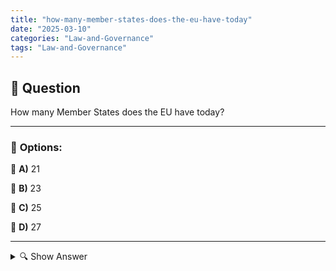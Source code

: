 ```yaml
---
title: "how-many-member-states-does-the-eu-have-today"
date: "2025-03-10"
categories: "Law-and-Governance"
tags: "Law-and-Governance"
---
```


## 📌 **Question**

How many Member States does the EU have today?



---

### 📝 **Options:**

🔘 **A)** 21

🔘 **B)** 23

🔘 **C)** 25

🔘 **D)** 27

---

<details>
  <summary>🔍 Show Answer</summary>

  <p>
💡  <b>Correct Answer:</b>  d
  </p>
  <p>
    📖<b>Explanation:</b>
    The European Union (EU) is an association of European countries that share political and economic goals. Since its inception, the EU has continuously absorbed members, making it one of the largest political blocs in the world. The number of member states influences decisions, legislation and cooperation in areas such as trade, security and the environment. Current enlargement processes and political developments can change the number of members, which is why it is important to be informed about the latest developments.
  </p>
</details>
